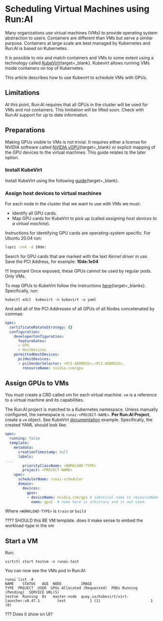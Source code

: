 # Scheduling Virtual Machines using Run:AI

Many organizations  use virtual machines (VMs) to provide operating system abstraction to users. Containers are different than VMs but serve a similar purpose. Containers at large scale are best managed by Kubernetes and Run:AI is based on Kubernetes. 

It is possible to mix and match containers and VMs to some extent using a technology called [KubeVirt]( https://kubevirt.io){target=_blank}. Kubevirt allows running VMs inside containers on top of Kubernetes. 

This article describes how to use Kubevirt to schedule VMs with GPUs.

## Limitations

At this point, Run:AI requires that all GPUs in the cluster will be used for VMs and not containers. This limitation will be lifted soon. Check with Run:AI support for up to date information. 

## Preparations

Making GPUs visible to VMs is not trivial. It requires either a license for NVIDIA software called [NVIDIA vGPU](https://www.nvidia.com/en-us/data-center/virtual-solutions/){target=_blank} or explicit mapping of the GPU devices to the virtual machines. This guide relates to the later option. 

### Install KubeVirt

Install KubeVirt using the following [guide](https://kubevirt.io/quickstart_cloud/){target=_blank}.

### Assign host devices to virtual machines

For each node in the cluster that we want to use with VMs we must:

* Identify all GPU cards.
* Map GPU cards for KubeVirt to pick up (called _assigning host devices to a virtual machine_).

Instructions for identifying GPU cards are operating-system specific. For Ubuntu 20.04 run:

``` bash
lspci -nnk -d 10de:
```

Search for GPU cards that are marked with the text _Kernel driver in use_. Save the PCI Address, for example: __10de:1e04__

!!! Important
    Once exposed, these GPUs cannot be used by regular pods. Only VMs. 




To map GPUs to KubeVirt follow the instructions [here](https://kubevirt.io/user-guide/virtual_machines/host-devices/){target=_blanks}. Specifically, run:


```
kubectl edit  kubevirt -n kubevirt -o yaml
```

And add all of the PCI Addresses of all GPUs of all Nodes concetenated by commas:

``` YAML
spec:
  certificateRotateStrategy: {}
  configuration:
    developerConfiguration:
      featureGates:
      - GPU
      - HostDevices
    permittedHostDevices:
      pciHostDevices:
      - pciVendorSelector: <PCI-ADDRESS>,<PCI-ADDRESS>,
        resourceName: nvidia.com/gpu
```

## Assign GPUs to VMs

You must create a CRD called _vm_ for each virtual machine. `vm` is a reference to a virtual machine and its capabilities.

The Run:AI project is matched to a Kubernetes namespace. Unless manually configured, the namespace is `runai-<PROJECT-NAME>`. __Per Run:AI Project__, create a `vm` object. See KubeVirt [documentation](https://kubevirt.io/labs/kubernetes/lab1) example. Specifically, the created YAML should look like:


``` YAML
spec:
  running: false
  template:
    metadata:
      creationTimestamp: null
      labels:
....
        priorityClassName: <WORKLOAD-TYPE>
        project: <PROJECT-NAME>
    spec:
      schedulerName: runai-scheduler
      domain:
        devices:
          gpus:
          - deviceName: nvidia.com/gpu # identical name to resourceName above
            name: gpu1  # name here is arbitrary and is not used. 

```

Where `<WORKLOAD-TYPE>` is `train` or `build`

????  SHOULD this BE VM template.  does it make sense to embed the workload-type in the vm


## Start a VM

Run:

```
virtctl start testvm -n runai-test
```

You can now see the VMs pod in Run:AI:

```
runai list -A
NAME    STATUS   AGE  NODE         IMAGE                                   TYPE  PROJECT  USER  GPUs Allocated (Requested)  PODs Running (Pending)  SERVICE URL(S)
testvm  Running  0s   master-node  quay.io/kubevirt/virt-launcher:v0.47.1        test           1 (1)                       1 (0)
```


??? Does it show on UI?


